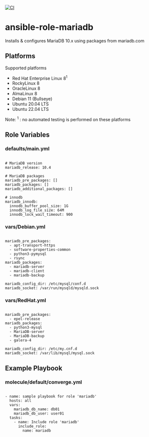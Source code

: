 [![CI](https://github.com/de-it-krachten/ansible-role-mariadb/workflows/CI/badge.svg?event=push)](https://github.com/de-it-krachten/ansible-role-mariadb/actions?query=workflow%3ACI)


# ansible-role-mariadb

Installs & configures MariaDB 10.x using packages from mariadb.com


## Platforms

Supported platforms

- Red Hat Enterprise Linux 8<sup>1</sup>
- RockyLinux 8
- OracleLinux 8
- AlmaLinux 8
- Debian 11 (Bullseye)
- Ubuntu 20.04 LTS
- Ubuntu 22.04 LTS

Note:
<sup>1</sup> : no automated testing is performed on these platforms

## Role Variables
### defaults/main.yml
<pre><code>
# MariaDB version
mariadb_release: 10.4

# MariaDB packages
mariadb_pre_packages: []
mariadb_packages: []
mariadb_additional_packages: []

# innodb
mariadb_innodb:
  innodb_buffer_pool_size: 1G
  innodb_log_file_size: 64M
  innodb_lock_wait_timeout: 900
</pre></code>

### vars/Debian.yml
<pre><code>
mariadb_pre_packages:
  - apt-transport-https
  - software-properties-common
  - python3-pymysql
  - rsync
mariadb_packages:
  - mariadb-server
  - mariadb-client
  - mariadb-backup

mariadb_config_dir: /etc/mysql/conf.d
mariadb_socket: /var/run/mysqld/mysqld.sock
</pre></code>

### vars/RedHat.yml
<pre><code>
mariadb_pre_packages:
  - epel-release
mariadb_packages:
  - python3-mysql
  - MariaDB-server
  - MariaDB-backup
  - galera-4

mariadb_config_dir: /etc/my.cnf.d
mariadb_socket: /var/lib/mysql/mysql.sock
</pre></code>



## Example Playbook
### molecule/default/converge.yml
<pre><code>
- name: sample playbook for role 'mariadb'
  hosts: all
  vars:
    mariadb_db_name: db01
    mariadb_db_user: user01
  tasks:
    - name: Include role 'mariadb'
      include_role:
        name: mariadb
</pre></code>
